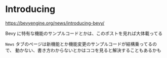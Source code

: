 # Introducing

https://bevyengine.org/news/introducing-bevy/


Bevy に特有な機能のサンプルコードとかは、このポストを見れば大体載ってる


`News` タブのページは新機能とか機能変更のサンプルコードが結構乗ってるので、
動かない、書き方わからないとかはココを見ると解決することもあるかも
